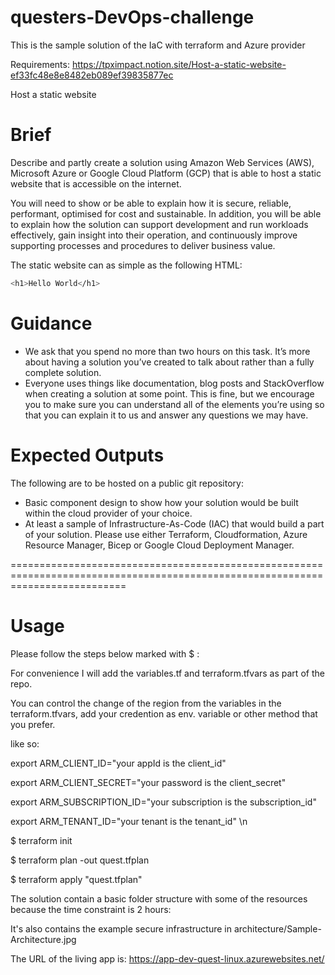 # questers-DevOps-challenge
This is the sample solution of the IaC with terraform and Azure provider

Requirements: https://tpximpact.notion.site/Host-a-static-website-ef33fc48e8e8482eb089ef39835877ec

Host a static website

# Brief

Describe and partly create a solution using Amazon Web Services (AWS), Microsoft Azure or Google Cloud Platform (GCP) that is able to host a static website that is accessible on the internet.

You will need to show or be able to explain how it is secure, reliable, performant, optimised for cost and sustainable. In addition, you will be able to explain how the solution can support development and run workloads effectively, gain insight into their operation, and continuously improve supporting processes and procedures to deliver business value.

The static website can as simple as the following HTML:

```bash
<h1>Hello World</h1>
```

# Guidance

- We ask that you spend no more than two hours on this task. It’s more about having a solution you’ve created to talk about rather than a fully complete solution.
- Everyone uses things like documentation, blog posts and StackOverflow when creating a solution at some point. This is fine, but we encourage you to make sure you can understand all of the elements you’re using so that you can explain it to us and answer any questions we may have.

# Expected Outputs

The following are to be hosted on a public git repository:

- Basic component design to show how your solution would be built within the cloud provider of your choice.
- At least a sample of Infrastructure-As-Code (IAC) that would build a part of your solution. Please use either Terraform, Cloudformation, Azure Resource Manager, Bicep or Google Cloud Deployment Manager.


================================================================================================================================


# Usage

Please follow the steps below marked with $ :

For convenience I will add the variables.tf and terraform.tfvars as part of the repo.

You can control the change of the region from the variables in the terraform.tfvars, add your credention as env. variable or other method that you prefer.

like so:

export ARM_CLIENT_ID="your appId is the client_id"

export ARM_CLIENT_SECRET="your password is the client_secret"

export ARM_SUBSCRIPTION_ID="your subscription is the subscription_id"

export ARM_TENANT_ID="your tenant is the tenant_id" \n

$ terraform init

$ terraform plan -out quest.tfplan

$ terraform apply "quest.tfplan"

The solution contain a basic folder structure with some of the resources because the time constraint is 2 hours:

It's also contains the example secure infrastructure in architecture/Sample-Architecture.jpg

The URL of the living app is: https://app-dev-quest-linux.azurewebsites.net/
